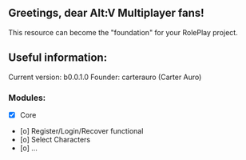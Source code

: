 ## Greetings, dear Alt:V Multiplayer fans!
This resource can become the "foundation" for your RolePlay project.

## Useful information:
Current version: b0.0.1.0
Founder: carterauro (Carter Auro)

### Modules:
- [x] Core
- [o] Register/Login/Recover functional
- [o] Select Characters
- [o] ...
